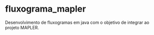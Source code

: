 # fluxograma_mapler
 Desenvolvimento de fluxogramas em java com o objetivo de integrar ao projeto MAPLER.
